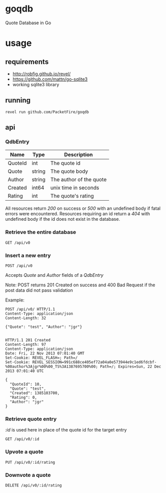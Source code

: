 goqdb
=====

Quote Database in Go

usage
=====

requirements
------------
* http://robfig.github.io/revel/
* https://github.com/mattn/go-sqlite3
* working sqlite3 library

running
-------

```
revel run github.com/PacketFire/goqdb
```

api
---

### QdbEntry ###

<table>
	<thead>
		<tr>
			<th>Name</th> <th>Type</th> <th>Description</th>
		</tr>
	</thead>
	<tbody>
		<tr>
			<td>QuoteId</td> <td>int</td> <td>The quote id</td>
		</tr>
		<tr>
			<td>Quote</td> <td>string</td> <td>The quote body</td>
		</tr>
		<tr>
			<td>Author</td> <td>string</td> <td>The author of the quote</td>
		</tr>
		<tr>
			<td>Created</td> <td>int64</td> <td>unix time in seconds</td>
		</tr>
		<tr>
			<td>Rating</td> <td>int</td> <td>The quote's rating</td>
		</tr>
	</tbody>
</table>

All resources return *200* on success or *500* with an undefined body 
if fatal errors were encountered. Resources requiring an id return a 
*404* with undefined body if the id does not exist in the database. 

### Retrieve the entire database
	
	GET /api/v0

### Insert a new entry

	POST /api/v0

Accepts *Quote* and *Author* fields of a *QdbEntry*

Note: POST returns 201 Created on success and 400 Bad Request
if the post data did not pass validation

Example:

	POST /api/v0/ HTTP/1.1
	Content-Type: application/json
	Content-Length: 32

	{"Quote": "test", "Author": "jgr"}  


	HTTP/1.1 201 Created
	Content-Length: 97
	Content-Type: application/json
	Date: Fri, 22 Nov 2013 07:01:40 GMT
	Set-Cookie: REVEL_FLASH=; Path=/
	Set-Cookie: REVEL_SESSION=991c688ce405ef72a04a0e573944e9c1ed6fdcbf-%00author%3Ajgr%00%00_TS%3A1387695700%00; Path=/; Expires=Sun, 22 Dec 2013 07:01:40 UTC

	{
	  "QuoteId": 10,
	  "Quote": "test",
	  "Created": 1385103700,
	  "Rating": 0,
	  "Author": "jgr"
	}

### Retrieve quote entry

*:id* is used here in place of the quote id for the target entry

	GET /api/v0/:id

### Upvote a quote

	PUT /api/v0/:id/rating

### Downvote a quote

	DELETE /api/v0/:id/rating

